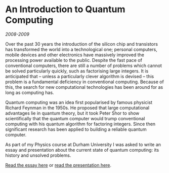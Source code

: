 # An Introduction to Quantum Computing
*2008-2009*

Over the past 30 years the introduction of the silicon chip and transistors has transformed the world into a technological one; personal computers, mobile devices and other electronics have massively improved the processing power available to the public. Despite the fast pace of conventional computers, there are still a number of problems which cannot be solved particularly quickly, such as factorising large integers. It is anticipated that – unless a particularly clever algorithm is devised – this problem is a fundamental deficiency in conventional computing. Because of this, the search for new computational technologies has been around for as long as computing has.

Quantum computing was an idea first popularised by famous physicist Richard Feynman in the 1950s. He proposed that large computational advantages lie in quantum theory, but it took Peter Shor to show scientifically that the quantum computer would trump conventional computing with his quantum algorithm for factoring integers. Since then significant research has been applied to building a reliable quantum computer.

As part of my Physics course at Durham University I was asked to write an essay and presentation about the current state of quantum computing: its history and unsolved problems.

[Read the essay here](/projects/pdf/quantum-computing-essay.pdf) or [read the presentation here](/projects/pdf/quantum-computing-presentation.pdf).
